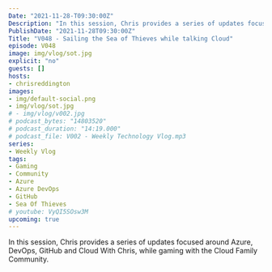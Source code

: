 ```yaml
---
Date: "2021-11-28-T09:30:00Z"
Description: "In this session, Chris provides a series of updates focused around Azure, DevOps, GitHub and Cloud With Chris, while gaming with the Cloud Family Community."
PublishDate: "2021-11-28T09:30:00Z"
Title: "V048 - Sailing the Sea of Thieves while talking Cloud"
episode: V048
image: img/vlog/sot.jpg
explicit: "no"
guests: []
hosts:
- chrisreddington
images:
- img/default-social.png
- img/vlog/sot.jpg
# - img/vlog/v002.jpg
# podcast_bytes: "14803520"
# podcast_duration: "14:19.000"
# podcast_file: V002 - Weekly Technology Vlog.mp3
series:
- Weekly Vlog
tags:
- Gaming
- Community
- Azure
- Azure DevOps
- GitHub
- Sea Of Thieves
# youtube: VyQI5SOsw3M
upcoming: true
---
```

In this session, Chris provides a series of updates focused around Azure, DevOps, GitHub and Cloud With Chris, while gaming with the Cloud Family Community.
